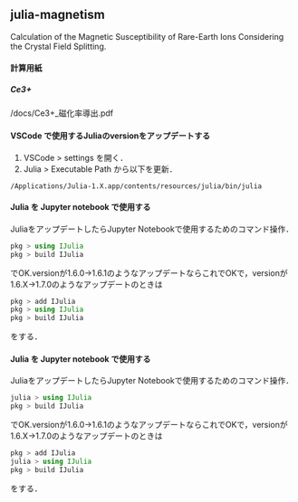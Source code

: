 ## julia-magnetism

Calculation of the Magnetic Susceptibility of Rare-Earth Ions Considering the Crystal Field Splitting.



#### 計算用紙

##### Ce3+
/docs/Ce3+_磁化率導出.pdf

#### VSCode で使用するJuliaのversionをアップデートする

1. VSCode > settings を開く．
2. Julia > Executable Path から以下を更新．
```terminal
/Applications/Julia-1.X.app/contents/resources/julia/bin/julia
```





#### Julia を Jupyter notebook で使用する

JuliaをアップデートしたらJupyter Notebookで使用するためのコマンド操作．

```julia
pkg > using IJulia
pkg > build IJulia
```
でOK.versionが1.6.0→1.6.1のようなアップデートならこれでOKで，versionが1.6.X→1.7.0のようなアップデートのときは

```julia
pkg > add IJulia
pkg > using IJulia
pkg > build IJulia
```
をする．

#### Julia を Jupyter notebook で使用する

JuliaをアップデートしたらJupyter Notebookで使用するためのコマンド操作．

```julia
julia > using IJulia
pkg > build IJulia
```
でOK.versionが1.6.0→1.6.1のようなアップデートならこれでOKで，versionが1.6.X→1.7.0のようなアップデートのときは

```julia
pkg > add IJulia
julia > using IJulia
pkg > build IJulia
```
をする．
